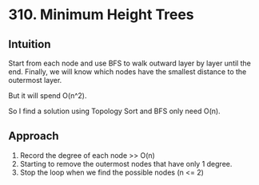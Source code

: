 # 310. Minimum Height Trees

## Intuition
Start from each node and use BFS to walk outward layer by layer until the end.
Finally, we will know which nodes have the smallest distance to the outermost layer.

But it will spend O(n^2).

So I find a solution using Topology Sort and BFS only need O(n).

## Approach
1. Record the degree of each node >> O(n)
2. Starting to remove the outermost nodes that have only 1 degree.
3. Stop the loop when we find the possible nodes (n <= 2)
